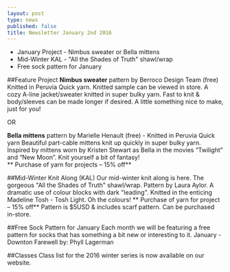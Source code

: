 ```yaml
---
layout: post
type: news
published: false
title: Newsletter January 2nd 2016
---
```


- January Project - Nimbus sweater or Bella mittens
- Mid-Winter KAL - "All the Shades of Truth" shawl/wrap
- Free sock pattern for January

##Feature Project
**Nimbus sweater** pattern by Berroco Design Team (free)
Knitted in Peruvia Quick yarn.  Knitted sample can be viewed in store.  A cozy A-line jacket/sweater knitted in super bulky yarn. Fast to knit & body/sleeves can be made longer if desired. A little something nice to make, just for you!

OR  

**Bella mittens** pattern by Marielle Henault (free)  - Knitted in Peruvia Quick yarn Beautiful part-cable mittens knit up quickly in super bulky yarn.  Inspired by mittens worn by Kristen Stewart as Bella in the movies “Twilight” and “New Moon”. Knit yourself a bit of fantasy!    
** Purchase of yarn for projects – 15% off** 

##Mid-Winter Knit Along (KAL)
Our mid-winter knit along is here. The gorgeous "All the Shades of Truth" shawl/wrap. Pattern by Laura Aylor. A dramatic use of colour blocks with dark "leading".   Knitted in the enticing Madeline Tosh - Tosh Light.  Oh the colours! 
** Purchase of yarn for project – 15% off**
Pattern is $5USD & includes scarf pattern. Can be purchased in-store.

##Free Sock Pattern for January
Each month we will be featuring a free pattern for socks that has something a bit new or interesting to it.
January - Downton Farewell   by: Phyll Lagerman

##Classes
Class list for the 2016 winter series is now available on our website.



